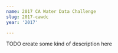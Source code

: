 ```yaml
---
name: 2017 CA Water Data Challenge
slug: 2017-cawdc
year: '2017'

---
```


TODO create some kind of description here

